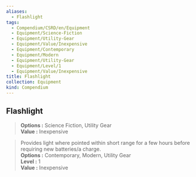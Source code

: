 ```yaml
---
aliases:
  - Flashlight
tags:
  - Compendium/CSRD/en/Equipment
  - Equipment/Science-Fiction
  - Equipment/Utility-Gear
  - Equipment/Value/Inexpensive
  - Equipment/Contemporary
  - Equipment/Modern
  - Equipment/Utility-Gear
  - Equipment/Level/1
  - Equipment/Value/Inexpensive
title: Flashlight
collection: Equipment
kind: Compendium
---
```

## Flashlight  
  
>  
> **Options :** Science Fiction, Utility Gear  
> **Value :** Inexpensive  
  
>Provides light where pointed within short range for a few hours before requiring new batteries/a charge.  
> **Options :** Contemporary, Modern, Utility Gear  
> **Level :** 1  
> **Value :** Inexpensive